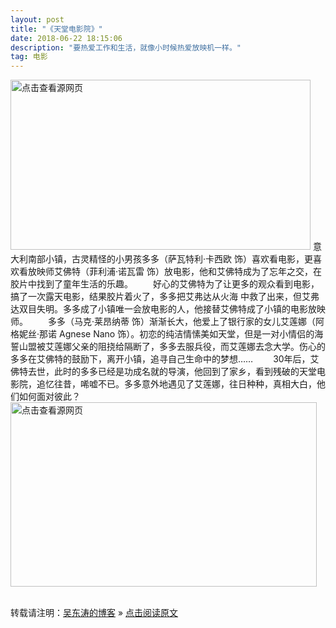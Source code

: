 ```yaml
---
layout: post
title: "《天堂电影院》"
date: 2018-06-22 18:15:06 
description: "要热爱工作和生活，就像小时候热爱放映机一样。"
tag: 电影
---
```


<img class="currentImg" id="currentImg" onload="alog &amp;&amp; alog('speed.set', 'c_firstPageComplete', +new Date); alog.fire &amp;&amp; alog.fire('mark');" src="https://timgsa.baidu.com/timg?image&amp;quality=80&amp;size=b9999_10000&amp;sec=1529642895971&amp;di=41ac114ef67f0632f69759540e4466b6&amp;imgtype=0&amp;src=http%3A%2F%2Fpic3.duowan.com%2Fpsp%2F0811%2F90756746449%2F90756906288.png" width="480" height="272" style="top: 210px; left: 5px; width: 480px; height: 272px; cursor: pointer;" log-rightclick="p=5.102" title="点击查看源网页">
意大利南部小镇，古灵精怪的小男孩多多（萨瓦特利·卡西欧 饰）喜欢看电影，更喜欢看放映师艾佛特（菲利浦·诺瓦雷 饰）放电影，他和艾佛特成为了忘年之交，在胶片中找到了童年生活的乐趣。 
　　好心的艾佛特为了让更多的观众看到电影，搞了一次露天电影，结果胶片着火了，多多把艾弗达从火海 中救了出来，但艾弗达双目失明。多多成了小镇唯一会放电影的人，他接替艾佛特成了小镇的电影放映师。 
　　多多（马克·莱昂纳蒂 饰）渐渐长大，他爱上了银行家的女儿艾莲娜（阿格妮丝·那诺 Agnese Nano 饰）。初恋的纯洁情愫美如天堂，但是一对小情侣的海誓山盟被艾莲娜父亲的阻挠给隔断了，多多去服兵役，而艾莲娜去念大学。伤心的多多在艾佛特的鼓励下，离开小镇，追寻自己生命中的梦想…… 
　　30年后，艾佛特去世，此时的多多已经是功成名就的导演，他回到了家乡，看到残破的天堂电影院，追忆往昔，唏嘘不已。多多意外地遇见了艾莲娜，往日种种，真相大白，他们如何面对彼此？
<img class="currentImg" id="currentImg" onload="alog &amp;&amp; alog('speed.set', 'c_firstPageComplete', +new Date); alog.fire &amp;&amp; alog.fire('mark');" src="https://timgsa.baidu.com/timg?image&amp;quality=80&amp;size=b9999_10000&amp;sec=1529643068557&amp;di=bd4b7afa28242fa912184a67e8eefd51&amp;imgtype=0&amp;src=http%3A%2F%2Fs4.sinaimg.cn%2Fmiddle%2F5131ac4fhaec60a4c3fc3%26690" width="690" height="415" style="top: 199px; left: 0px; width: 490px; height: 294.71px; cursor: pointer; display: block;" log-rightclick="p=5.102" title="点击查看源网页">


<br>

转载请注明：[吴东涛的博客](http://baixin) » [点击阅读原文](http://baixin.io/2015/09/《天堂电影院》/)
